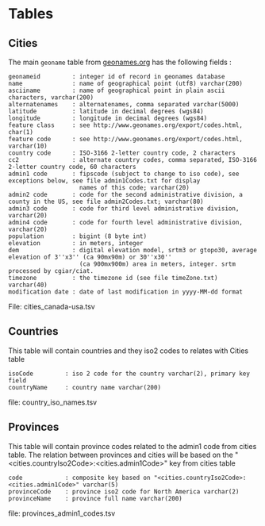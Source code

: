 # Tables

## Cities
The main `geoname` table from [geonames.org](https://download.geonames.org/export/dump/) has the following fields :

```
geonameid         : integer id of record in geonames database
name              : name of geographical point (utf8) varchar(200)
asciiname         : name of geographical point in plain ascii characters, varchar(200)
alternatenames    : alternatenames, comma separated varchar(5000)
latitude          : latitude in decimal degrees (wgs84)
longitude         : longitude in decimal degrees (wgs84)
feature class     : see http://www.geonames.org/export/codes.html, char(1)
feature code      : see http://www.geonames.org/export/codes.html, varchar(10)
country code      : ISO-3166 2-letter country code, 2 characters
cc2               : alternate country codes, comma separated, ISO-3166 2-letter country code, 60 characters
admin1 code       : fipscode (subject to change to iso code), see exceptions below, see file admin1Codes.txt for display
                    names of this code; varchar(20)
admin2 code       : code for the second administrative division, a county in the US, see file admin2Codes.txt; varchar(80)
admin3 code       : code for third level administrative division, varchar(20)
admin4 code       : code for fourth level administrative division, varchar(20)
population        : bigint (8 byte int)
elevation         : in meters, integer
dem               : digital elevation model, srtm3 or gtopo30, average elevation of 3''x3'' (ca 90mx90m) or 30''x30''
                    (ca 900mx900m) area in meters, integer. srtm processed by cgiar/ciat.
timezone          : the timezone id (see file timeZone.txt) varchar(40)
modification date : date of last modification in yyyy-MM-dd format
```

File: cities_canada-usa.tsv

## Countries

This table will contain countries and they iso2 codes to relates with Cities table

```
isoCode	        : iso 2 code for the country varchar(2), primary key field
countryName     : country name varchar(200)

```

file: country_iso_names.tsv

## Provinces

This table will contain province codes related to the admin1 code from cities table.
The relation between provinces and cities will be based on the "<cities.countryIso2Code>:<cities.admin1Code>" key from cities table

```
code	        : composite key based on "<cities.countryIso2Code>:<cities.admin1Code>" varchar(5)
provinceCode	: province iso2 code for North America varchar(2)
provinceName    : province full name varchar(200)
```

file: provinces_admin1_codes.tsv

